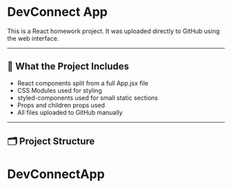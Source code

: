 # DevConnect App

This is a React homework project. It was uploaded directly to GitHub using the web interface.

---

## 📌 What the Project Includes

- React components split from a full App.jsx file
- CSS Modules used for styling
- styled-components used for small static sections
- Props and children props used
- All files uploaded to GitHub manually

---

## 🗂️ Project Structure

# DevConnectApp
